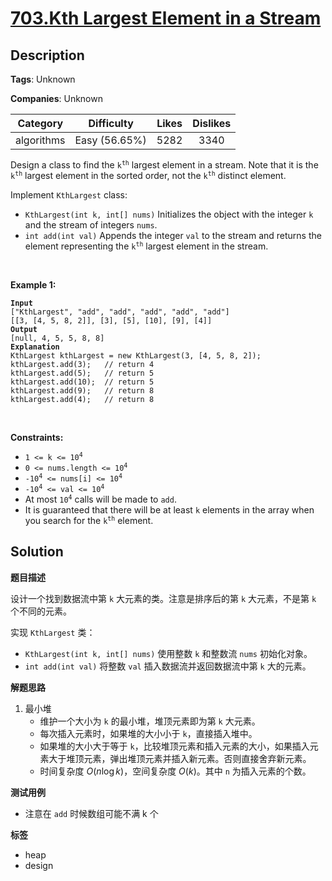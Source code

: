 # [703.Kth Largest Element in a Stream](https://leetcode.com/problems/kth-largest-element-in-a-stream/description/)

## Description

**Tags**: Unknown

**Companies**: Unknown

|  Category  |  Difficulty   | Likes | Dislikes |
| :--------: | :-----------: | :---: | :------: |
| algorithms | Easy (56.65%) | 5282  |   3340   |


<p>Design a class to find the <code>k<sup>th</sup></code> largest element in a stream. Note that it is the <code>k<sup>th</sup></code> largest element in the sorted order, not the <code>k<sup>th</sup></code> distinct element.</p>
<p>Implement <code>KthLargest</code> class:</p>
<ul>
  <li><code>KthLargest(int k, int[] nums)</code> Initializes the object with the integer <code>k</code> and the stream of integers <code>nums</code>.</li>
  <li><code>int add(int val)</code> Appends the integer <code>val</code> to the stream and returns the element representing the <code>k<sup>th</sup></code> largest element in the stream.</li>
</ul>
<p>&nbsp;</p>
<p><strong class="example">Example 1:</strong></p>
<pre><code><strong>Input</strong>
[&quot;KthLargest&quot;, &quot;add&quot;, &quot;add&quot;, &quot;add&quot;, &quot;add&quot;, &quot;add&quot;]
[[3, [4, 5, 8, 2]], [3], [5], [10], [9], [4]]
<strong>Output</strong>
[null, 4, 5, 5, 8, 8]
<strong>Explanation</strong>
KthLargest kthLargest = new KthLargest(3, [4, 5, 8, 2]);
kthLargest.add(3);   // return 4
kthLargest.add(5);   // return 5
kthLargest.add(10);  // return 5
kthLargest.add(9);   // return 8
kthLargest.add(4);   // return 8</code></pre>
<p>&nbsp;</p>
<p><strong>Constraints:</strong></p>
<ul>
  <li><code>1 &lt;= k &lt;= 10<sup>4</sup></code></li>
  <li><code>0 &lt;= nums.length &lt;= 10<sup>4</sup></code></li>
  <li><code>-10<sup>4</sup> &lt;= nums[i] &lt;= 10<sup>4</sup></code></li>
  <li><code>-10<sup>4</sup> &lt;= val &lt;= 10<sup>4</sup></code></li>
  <li>At most <code>10<sup>4</sup></code> calls will be made to <code>add</code>.</li>
  <li>It is guaranteed that there will be at least <code>k</code> elements in the array when you search for the <code>k<sup>th</sup></code> element.</li>
</ul>

## Solution

**题目描述**

设计一个找到数据流中第 `k` 大元素的类。注意是排序后的第 `k` 大元素，不是第 `k` 个不同的元素。

实现 `KthLargest` 类：

- `KthLargest(int k, int[] nums)` 使用整数 `k` 和整数流 `nums` 初始化对象。
- `int add(int val)` 将整数 `val` 插入数据流并返回数据流中第 `k` 大的元素。

**解题思路**

1. 最小堆
   - 维护一个大小为 `k` 的最小堆，堆顶元素即为第 `k` 大元素。
   - 每次插入元素时，如果堆的大小小于 `k`，直接插入堆中。
   - 如果堆的大小大于等于 `k`，比较堆顶元素和插入元素的大小，如果插入元素大于堆顶元素，弹出堆顶元素并插入新元素。否则直接舍弃新元素。
   - 时间复杂度 $O(n \log k)$，空间复杂度 $O(k)$。其中 `n` 为插入元素的个数。

**测试用例**

- 注意在 `add` 时候数组可能不满 k 个

**标签**

- heap
- design
